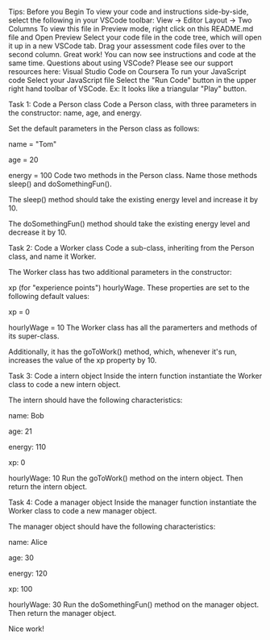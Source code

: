 Tips: Before you Begin
To view your code and instructions side-by-side, select the following in your VSCode toolbar:
View -> Editor Layout -> Two Columns
To view this file in Preview mode, right click on this README.md file and Open Preview
Select your code file in the code tree, which will open it up in a new VSCode tab.
Drag your assessment code files over to the second column.
Great work! You can now see instructions and code at the same time.
Questions about using VSCode? Please see our support resources here:
Visual Studio Code on Coursera
To run your JavaScript code
Select your JavaScript file
Select the "Run Code" button in the upper right hand toolbar of VSCode.
Ex: It looks like a triangular "Play" button.

Task 1: Code a Person class
Code a Person class, with three parameters in the constructor: name, age, and energy.

Set the default parameters in the Person class as follows:

name = "Tom"

age = 20

energy = 100
Code two methods in the Person class. Name those methods sleep() and doSomethingFun().

The sleep() method should take the existing energy level and increase it by 10.

The doSomethingFun() method should take the existing energy level and decrease it by 10.


Task 2: Code a Worker class
Code a sub-class, inheriting from the Person class, and name it Worker.

The Worker class has two additional parameters in the constructor:

xp (for "experience points")
hourlyWage.
These properties are set to the following default values:

xp = 0

hourlyWage = 10
The Worker class has all the paramerters and methods of its super-class.

Additionally, it has the goToWork() method, which, whenever it's run, increases the value of the xp property by 10.


Task 3: Code a intern object
Inside the intern function instantiate the Worker class to code a new intern object.

The intern should have the following characteristics:

name: Bob

age: 21

energy: 110

xp: 0

hourlyWage: 10
Run the goToWork() method on the intern object. Then return the intern object.




Task 4: Code a manager object
Inside the manager function instantiate the Worker class to code a new manager object.

The manager object should have the following characteristics:

name: Alice

age: 30

energy: 120

xp: 100

hourlyWage: 30
Run the doSomethingFun() method on the manager object. Then return the manager object.




Nice work!
